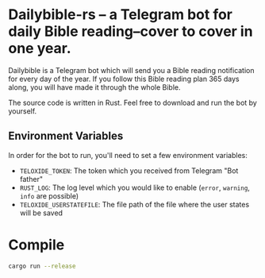 # Dailybible-rs – a Telegram bot for daily Bible reading–cover to cover in one year.

Dailybible is a Telegram bot which will send you a Bible reading notification for every day of the year. If you follow this Bible reading plan 365 days along, you will have made it through the whole Bible.

The source code is written in Rust. Feel free to download and run the bot by yourself.

## Environment Variables

In order for the bot to run, you'll need to set a few environment variables:

 - `TELOXIDE_TOKEN`: The token which you received from Telegram "Bot father"
 - `RUST_LOG`: The log level which you would like to enable (`error`, `warning`, `info` are possible)
 - `TELOXIDE_USERSTATEFILE`: The file path of the file where the user states will be saved

# Compile 

```sh
cargo run --release
```